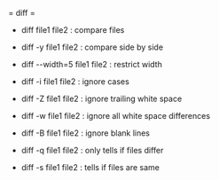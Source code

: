 = diff =

* diff file1 file2 : compare files
* diff -y file1 file2 : compare side by side
* diff --width=5 file1 file2 : restrict width
* diff -i file1 file2 : ignore cases
* diff -Z file1 file2 : ignore trailing white space
* diff -w file1 file2 : ignore all white space differences
* diff -B file1 file2 : ignore blank lines

* diff -q file1 file2 : only tells if files differ
* diff -s file1 file2 : tells if files are same
